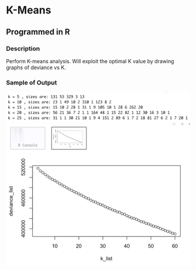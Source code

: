 # K-Means

## Programmed in R


### Description
Perform K-means analysis. Will exploit the optimal K value by drawing graphs of deviance vs K.

### Sample of Output

![](https://github.com/andrewjing404/homework/blob/master/ML%20-%20K-Means/kmeans_1.png?raw=true)
![](https://github.com/andrewjing404/homework/blob/master/ML%20-%20K-Means/kmeans_2.png?raw=true)

